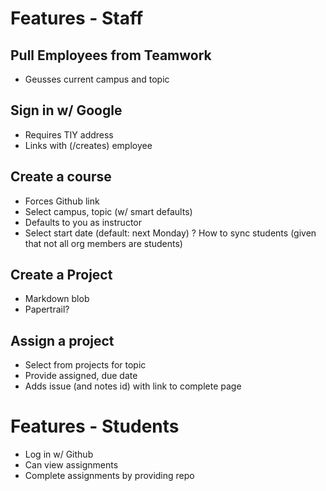 # Features - Staff

## Pull Employees from Teamwork
- Geusses current campus and topic

## Sign in w/ Google
- Requires TIY address
- Links with (/creates) employee

## Create a course
- Forces Github link
- Select campus, topic (w/ smart defaults)
- Defaults to you as instructor
- Select start date (default: next Monday)
? How to sync students (given that not all org members are students)

## Create a Project
- Markdown blob
- Papertrail?

## Assign a project
- Select from projects for topic
- Provide assigned, due date
- Adds issue (and notes id) with link to complete page

# Features - Students

- Log in w/ Github
- Can view assignments
- Complete assignments by providing repo
